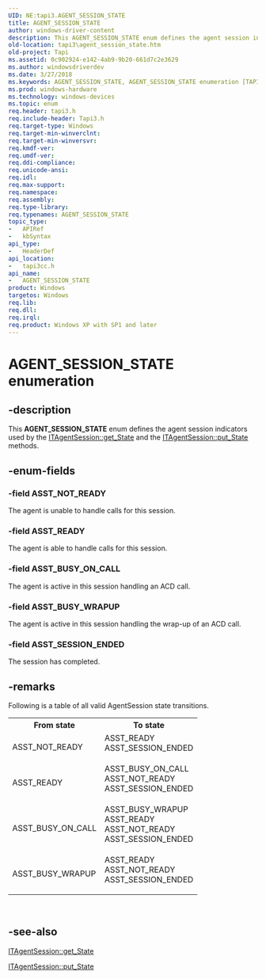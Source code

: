 ```yaml
---
UID: NE:tapi3.AGENT_SESSION_STATE
title: AGENT_SESSION_STATE
author: windows-driver-content
description: This AGENT_SESSION_STATE enum defines the agent session indicators used by the ITAgentSession::get_State and the ITAgentSession::put_State methods.
old-location: tapi3\agent_session_state.htm
old-project: Tapi
ms.assetid: 0c902924-e142-4ab9-9b20-661d7c2e3629
ms.author: windowsdriverdev
ms.date: 3/27/2018
ms.keywords: AGENT_SESSION_STATE, AGENT_SESSION_STATE enumeration [TAPI 2.2], ASST_BUSY_ON_CALL, ASST_BUSY_WRAPUP, ASST_NOT_READY, ASST_READY, ASST_SESSION_ENDED, _tapi3_agent_session_state, tapi3.agent_session_state, tapi3cc/AGENT_SESSION_STATE, tapi3cc/ASST_BUSY_ON_CALL, tapi3cc/ASST_BUSY_WRAPUP, tapi3cc/ASST_NOT_READY, tapi3cc/ASST_READY, tapi3cc/ASST_SESSION_ENDED
ms.prod: windows-hardware
ms.technology: windows-devices
ms.topic: enum
req.header: tapi3.h
req.include-header: Tapi3.h
req.target-type: Windows
req.target-min-winverclnt: 
req.target-min-winversvr: 
req.kmdf-ver: 
req.umdf-ver: 
req.ddi-compliance: 
req.unicode-ansi: 
req.idl: 
req.max-support: 
req.namespace: 
req.assembly: 
req.type-library: 
req.typenames: AGENT_SESSION_STATE
topic_type:
-	APIRef
-	kbSyntax
api_type:
-	HeaderDef
api_location:
-	tapi3cc.h
api_name:
-	AGENT_SESSION_STATE
product: Windows
targetos: Windows
req.lib: 
req.dll: 
req.irql: 
req.product: Windows XP with SP1 and later
---
```


# AGENT_SESSION_STATE enumeration


## -description


This 
<b>AGENT_SESSION_STATE</b> enum defines the agent session indicators used by the 
<a href="https://msdn.microsoft.com/85a389ee-2d6c-4607-873a-8ca0c16a0fac">ITAgentSession::get_State</a> and the 
<a href="https://msdn.microsoft.com/4d35bacd-c4e4-4c31-b946-ad76ffb250ed">ITAgentSession::put_State</a> methods.


## -enum-fields




### -field ASST_NOT_READY

The agent is unable to handle calls for this session.


### -field ASST_READY

The agent is able to handle calls for this session.


### -field ASST_BUSY_ON_CALL

The agent is active in this session handling an ACD call.


### -field ASST_BUSY_WRAPUP

The agent is active in this session handling the wrap-up of an ACD call.


### -field ASST_SESSION_ENDED

The session has completed.


## -remarks



Following is a table of all valid AgentSession state transitions.

<table>
<tr>
<th>From state</th>
<th>To state</th>
</tr>
<tr>
<td>ASST_NOT_READY</td>
<td>
<dl>
<dt>ASST_READY</dt>
<dt>ASST_SESSION_ENDED</dt>
</dl>
</td>
</tr>
<tr>
<td>ASST_READY</td>
<td>
<dl>
<dt>ASST_BUSY_ON_CALL</dt>
<dt>ASST_NOT_READY</dt>
<dt>ASST_SESSION_ENDED</dt>
</dl>
</td>
</tr>
<tr>
<td>ASST_BUSY_ON_CALL</td>
<td>
<dl>
<dt>ASST_BUSY_WRAPUP</dt>
<dt>ASST_READY</dt>
<dt>ASST_NOT_READY</dt>
<dt>ASST_SESSION_ENDED</dt>
</dl>
</td>
</tr>
<tr>
<td>ASST_BUSY_WRAPUP</td>
<td>
<dl>
<dt>ASST_READY</dt>
<dt>ASST_NOT_READY</dt>
<dt>ASST_SESSION_ENDED</dt>
</dl>
</td>
</tr>
</table>
 




## -see-also




<a href="https://msdn.microsoft.com/85a389ee-2d6c-4607-873a-8ca0c16a0fac">ITAgentSession::get_State</a>



<a href="https://msdn.microsoft.com/4d35bacd-c4e4-4c31-b946-ad76ffb250ed">ITAgentSession::put_State</a>
 

 

